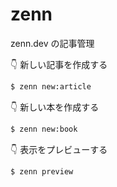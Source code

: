 # zenn

zenn.dev の記事管理

👇 新しい記事を作成する

```bash
$ zenn new:article
```

👇 新しい本を作成する

```bash
$ zenn new:book
```

👇 表示をプレビューする

```bash
$ zenn preview
```
